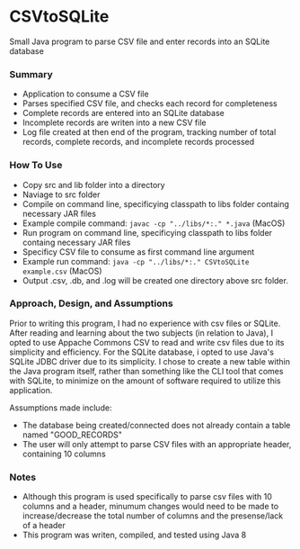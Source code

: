 # CSVtoSQLite
Small Java program to parse CSV file and enter records into an SQLite database

### Summary
* Application to consume a CSV file
* Parses specified CSV file, and checks each record for completeness
* Complete records are entered into an SQLite database
* Incomplete records are writen into a new CSV file
* Log file created at then end of the program, tracking number of total records, complete records, and incomplete records processed

### How To Use
* Copy src and lib folder into a directory
* Naviage to src folder
* Compile on command line, specificying classpath to libs folder containg necessary JAR files
* Example compile command: `javac -cp "../libs/*:." *.java` (MacOS)
* Run program on command line, specificying classpath to libs folder containg necessary JAR files
* Specificy CSV file to consume as first command line argument
* Example run command: `java -cp "../libs/*:." CSVtoSQLite example.csv` (MacOS)
* Output .csv, .db, and .log will be created one directory above src folder.

### Approach, Design, and Assumptions
Prior to writing this program, I had no experience with csv files or SQLite. After reading and learning about the two subjects (in relation to Java), I opted to use Appache Commons CSV to read and write csv files due to its simplicity and efficiency. For the SQLite database, i opted to use Java's SQLite JDBC driver due to its simplicity. I chose to create a new table within the Java program itself, rather than something like the CLI tool that comes with SQLite, to minimize on the amount of software required to utilize this application. 

Assumptions made include:
* The database being created/connected does not already contain a table named "GOOD_RECORDS"
* The user will only attempt to parse CSV files with an appropriate header, containing 10 columns

### Notes
* Although this program is used specifically to parse csv files with 10 columns and a header, minumum changes would need to be made to increase/decrease the total number of columns and the presense/lack of a header
* This program was writen, compiled, and tested using Java 8

